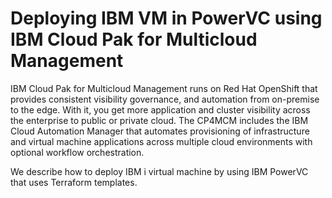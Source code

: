 # Deploying IBM VM in PowerVC using IBM Cloud Pak for Multicloud Management
IBM Cloud Pak for Multicloud Management runs on Red Hat OpenShift that provides consistent visibility governance, and automation from on-premise to the edge. With it, you get more application and cluster visibility across the enterprise to public or private cloud. The CP4MCM includes the IBM Cloud Automation Manager that automates provisioning of infrastructure and virtual machine applications across multiple cloud environments with optional workflow orchestration.

We describe how to deploy IBM i virtual machine by using IBM PowerVC that uses Terraform templates.
